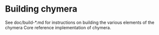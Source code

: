 Building chymera
================

See doc/build-*.md for instructions on building the various
elements of the chymera Core reference implementation of chymera.
